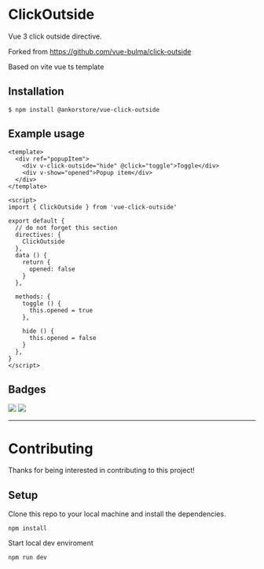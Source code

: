 # ClickOutside

Vue 3 click outside directive.

Forked from https://github.com/vue-bulma/click-outside

Based on vite vue ts template

## Installation

```
$ npm install @ankorstore/vue-click-outside
```

## Example usage

```vue
<template>
  <div ref="popupItem">
    <div v-click-outside="hide" @click="toggle">Toggle</div>
    <div v-show="opened">Popup item</div>
  </div>
</template>

<script>
import { ClickOutside } from 'vue-click-outside'

export default {
  // do not forget this section
  directives: {
    ClickOutside
  },
  data () {
    return {
      opened: false
    }
  },

  methods: {
    toggle () {
      this.opened = true
    },

    hide () {
      this.opened = false
    }
  },
}
</script>
```

## Badges

![](https://img.shields.io/badge/license-MIT-blue.svg)
![](https://img.shields.io/badge/status-stable-green.svg)

---

# Contributing

Thanks for being interested in contributing to this project!

## Setup

Clone this repo to your local machine and install the dependencies.

```
npm install
```

Start local dev enviroment 

```
npm run dev
```


